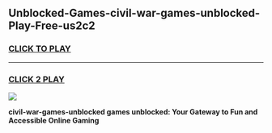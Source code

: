 
## Unblocked-Games-civil-war-games-unblocked-Play-Free-us2c2
<h3>
<a href="https://premium76.site?title=civil-war-games-unblocked&ref=23A">CLICK TO PLAY</a></h3>
<hr>

<h3>
<a href="https://premium76.site?title=civil-war-games-unblocked&ref=23A">CLICK 2 PLAY</a>
  
</h3>

<a href="https://premium76.site?title=civil-war-games-unblocked&ref=23A"><img src="https://clearcache.store/games.png"></a>


**civil-war-games-unblocked games unblocked: Your Gateway to Fun and Accessible Online Gaming**
